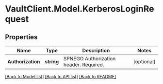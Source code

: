 # VaultClient.Model.KerberosLoginRequest

## Properties

Name | Type | Description | Notes
------------ | ------------- | ------------- | -------------
**Authorization** | **string** | SPNEGO Authorization header. Required. | [optional] 

[[Back to Model list]](../README.md#documentation-for-models) [[Back to API list]](../README.md#documentation-for-api-endpoints) [[Back to README]](../README.md)

